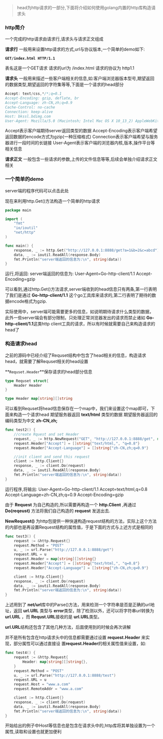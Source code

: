 > head为http请求的一部分,下面将介绍如何使用golang内置的http库构造请求头

### http简介
一个完成的http请求由请求行,请求头与请求正文组成

**请求行** 一般用来设置http请求的方式,url与协议版本,一个简单的demo如下:

**`GET/index.html HTTP/1.1`**

表名这是一个GET请求 请求的url为 /index.html 请求的协议为 http1.1

**请求头** 一般用来描述一些客户端相关的信息,如:客户端浏览器版本型号,期望返回的数据类型,期望返回的字符集等等,下面是一个请求的head部分

```go
Accept: text/css,*/*;q=0.1
Accept-Encoding: gzip, deflate, br
Accept-Language: zh-CN,zh;q=0.9
Cache-Control: no-cache
Connection: keep-alive
Host: bkssl.bdimg.com
User-Agent: Mozilla/5.0 (Macintosh; Intel Mac OS X 10_13_2) AppleWebKit/537.36 (KHTML, like Gecko) Chrome/66.0.3359.139 Safari/537.36
```

Accept表示客户端期待server返回类型的数据
Accept-Encoding表示客户端希望返回数据的encode方式为gzip(一种压缩格式)
Connection表示客户端希望与服务器进行一段时间的长链接
User-Agent表示客户端的浏览器内核,版本,操作平台等相关信息

**请求正文** 一般包含一些请求的参数,上传的文件信息等等,后续会单独介绍请求正文相关

### 一个简单的demo

server端的程序代码可以点击此处

现在来利用http.Get()方法构造一个简单的http请求

```go
package main

import (
	"fmt"
	"io/ioutil"
	"net/http"
)

func main() {
	response, _ := http.Get("http://127.0.0.1:8888/get?a=1&b=2&c=abcd")
	data, _ := ioutil.ReadAll(response.Body)
	fmt.Println("server端返回的信息为:\n", string(data))
}
```
运行,将返回:
server端返回的信息为: 
User-Agent=Go-http-client/1.1
Accept-Encoding=gzip

可以看到,通过http.Get()方法请求,server端收到的head信息只有两条,第一行表明了我们是通过 **Go-http-client/1.1** 这个go工具库来请求的,第二行表明了期待的数据encode格式为gzip.

实际使用中，server端可能需要更多的信息，如说明期待请求什么类型的数据，此外一些server端会有部分限制，只处理正常浏览器发出的请求而禁止诸如 **Go-http-client/1.1**这类http client工具的请求，所以有时候就需要自己来构造请求的head了


### 构造请求head
之前的源码中已经介绍了Requset结构中包含了head相关的信息，构造请求head，就需要了解Requset相关的head设置

**`Requset.Header`**保存请求的head部分信息

```go
type Requset struct{
    Header Header
}

type Header map[string][]string
```
可以看到Requset将head信息保存在一个map中，我们来设置这个map即可，下面来构造一个请求head
期望服务器返回 **text/html** 类型的数据
期望服务器返回的编码类型为中文  **zh-CN,zh;**

```go
func test2() {
	//create Rquest and set Header
	request, _ := http.NewRequest("GET", "http://127.0.0.1:8888/get", nil)
	request.Header["Accept"] = []string{"text/html,", "q=0.8"}
	request.Header["Accept-Language"] = []string{"zh-CN,zh;q=0.9"}

	//init client and send this request
	client := http.Client{}
	response, _ := client.Do(request)
	data, _ := ioutil.ReadAll(response.Body)
	fmt.Println("server端返回的信息为:\n", string(data))
}
```
运行程序,将输出:
User-Agent=Go-http-client/1.1
Accept=text/html,q=0.8
Accept-Language=zh-CN,zh;q=0.9
Accept-Encoding=gzip

由于 **Request** 为自己构造的,所以需要再构造一个 **http.Client** ,再通过 **Do(reqeust)** 方法将我们自己构造的 **request** 发送出去.

**NewRequest()** 为http包提供一种快速构造request结构的方法，实际上这个方法的内部也是再设置Request结构的属性值，于是下面的方式与上述方式是相同的

```go
func test3() {
	request := &http.Request{}
	request.Method = "POST"
	u, _ := url.Parse("http://127.0.0.1:8888/get")
	request.URL = u
	request.Header = map[string][]string{}
	request.Header["Accept"] = []string{"text/html,", "q=0.8"}
	request.Header["Accept-Language"] = []string{"zh-CN,zh;q=0.9"}

	client := http.Client{}
	response, _ := client.Do(request)
	data, _ := ioutil.ReadAll(response.Body)
	fmt.Println("server端返回的信息为:\n", string(data))
}
```
上述用到了 **net/url**库中的Parse()方法，用来检测一个字符串是否是正确的url地址，返回 **url.URL** 类型与 **error**类型，除了检测以外，还可以将字符串url转换为 **url.URL** ，而 **Requst.URL**接收的是 **url.URL**类型。

**url.URL**结构还包含了其他几种方法，后面使用到的时候会再次讲解


并不是所有包含在http请求头中的信息都需要通过设置 **request.Header** 来实现，部分属性可以通过直接设 置**request.Header**的相关属性值来设置，如:
```go
func test4() {
	request := &http.Request{
		Header: map[string][]string{},
	}
	request.Method = "POST"
	u, _ := url.Parse("http://127.0.0.1:8888/test")
	request.URL = u
	request.Host = "www.a.com"
	request.RemoteAddr = "www.a.com"

	client := http.Client{}
	response, _ := client.Do(request)
	data, _ := ioutil.ReadAll(response.Body)
	fmt.Println("server端返回的信息为:\n", string(data))
}
```
开始给出的例子中Host等信息也是包含在请求头中的,http库将其单独设置为一个属性,读取和设置也就更加便利